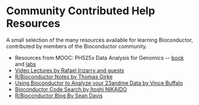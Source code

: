 <h1><img src="/images/icons/help.gif" alt="" />Community Contributed Help Resources</h1>

A small selection of the many resources available for learning Bioconductor,
contributed by members of the Bioconductor community.

* Resources from MOOC: PH525x Data Analysis for Genomics --
  [book](http://genomicsclass.github.io/book/) and
  [labs](https://github.com/genomicsclass/labs)
* [Video Lectures by Rafael Irizarry and guests](http://www.youtube.com/user/RafalabChannel?feature=watch)
* [R/Bioconductor Notes by Thomas Girke](http://manuals.bioinformatics.ucr.edu/home/R_BioCondManual)
* [Using Bioconductor to Analyze your 23andme Data by Vince Buffalo](http://www.vincebuffalo.com/2012/03/12/23andme-gwascat.html)
* [Bioconductor Code Search by Itoshi NIKAIDO](http://search.bioconductor.jp/)
* [R/Bioconductor Blog By Sean Davis](http://watson.nci.nih.gov/~sdavis/)
